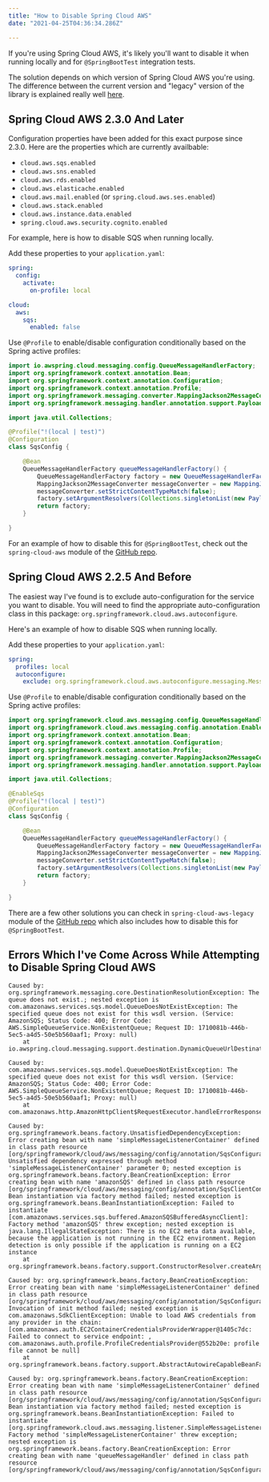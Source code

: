 ```yaml
---
title: "How to Disable Spring Cloud AWS" 
date: "2021-04-25T04:36:34.286Z"

---
```


If you're using Spring Cloud AWS, it's likely you'll want to disable it when running 
locally and for `@SpringBootTest` integration tests.

The solution depends on which version of Spring Cloud AWS you're using. The difference 
between the current version and "legacy" version of the library is explained really well
[here](https://awspring.io/learn/introduction/#versions).

## Spring Cloud AWS 2.3.0 And Later

Configuration properties have been added for this exact purpose since 2.3.0. Here are the properties which are currently availbable:

- `cloud.aws.sqs.enabled`
- `cloud.aws.sns.enabled`
- `cloud.aws.rds.enabled`
- `cloud.aws.elasticache.enabled`
- `cloud.aws.mail.enabled` (or `spring.cloud.aws.ses.enabled`)
- `cloud.aws.stack.enabled`
- `cloud.aws.instance.data.enabled`
- `spring.cloud.aws.security.cognito.enabled`

For example, here is how to disable SQS when running locally.

Add these properties to your `application.yaml`:

```yaml
spring:
  config:
    activate:
      on-profile: local

cloud:
  aws:
    sqs:
      enabled: false
```

Use `@Profile` to enable/disable configuration conditionally based on the Spring active profiles:

```java
import io.awspring.cloud.messaging.config.QueueMessageHandlerFactory;
import org.springframework.context.annotation.Bean;
import org.springframework.context.annotation.Configuration;
import org.springframework.context.annotation.Profile;
import org.springframework.messaging.converter.MappingJackson2MessageConverter;
import org.springframework.messaging.handler.annotation.support.PayloadMethodArgumentResolver;

import java.util.Collections;

@Profile("!(local | test)")
@Configuration
class SqsConfig {

    @Bean
    QueueMessageHandlerFactory queueMessageHandlerFactory() {
        QueueMessageHandlerFactory factory = new QueueMessageHandlerFactory();
        MappingJackson2MessageConverter messageConverter = new MappingJackson2MessageConverter();
        messageConverter.setStrictContentTypeMatch(false);
        factory.setArgumentResolvers(Collections.singletonList(new PayloadMethodArgumentResolver(messageConverter)));
        return factory;
    }

}
```

For an example of how to disable this for `@SpringBootTest`, 
check out the `spring-cloud-aws` module of the
[GitHub repo](https://github.com/helloworldless/disable-spring-cloud-aws).

## Spring Cloud AWS 2.2.5 And Before

The easiest way I've found is to exclude auto-configuration for the service you want to disable. You will need to find the appropriate auto-configuration class in this package: `org.springframework.cloud.aws.autoconfigure`.

Here's an example of how to disable SQS when running locally.

Add these properties to your `application.yaml`:

```yaml
spring:
  profiles: local
  autoconfigure:
    exclude: org.springframework.cloud.aws.autoconfigure.messaging.MessagingAutoConfiguration
```

Use `@Profile` to enable/disable configuration conditionally based on the Spring active profiles:

```java
import org.springframework.cloud.aws.messaging.config.QueueMessageHandlerFactory;
import org.springframework.cloud.aws.messaging.config.annotation.EnableSqs;
import org.springframework.context.annotation.Bean;
import org.springframework.context.annotation.Configuration;
import org.springframework.context.annotation.Profile;
import org.springframework.messaging.converter.MappingJackson2MessageConverter;
import org.springframework.messaging.handler.annotation.support.PayloadMethodArgumentResolver;

import java.util.Collections;

@EnableSqs
@Profile("!(local | test)")
@Configuration
class SqsConfig {

    @Bean
    QueueMessageHandlerFactory queueMessageHandlerFactory() {
        QueueMessageHandlerFactory factory = new QueueMessageHandlerFactory();
        MappingJackson2MessageConverter messageConverter = new MappingJackson2MessageConverter();
        messageConverter.setStrictContentTypeMatch(false);
        factory.setArgumentResolvers(Collections.singletonList(new PayloadMethodArgumentResolver(messageConverter)));
        return factory;
    }

}
```

There are a few other solutions you can check in
`spring-cloud-aws-legacy` module of the
[GitHub repo](https://github.com/helloworldless/disable-spring-cloud-aws) which also 
includes how to disable this for `@SpringBootTest`.

## Errors Which I've Come Across While Attempting to Disable Spring Cloud AWS 

```text
Caused by: org.springframework.messaging.core.DestinationResolutionException: The queue does not exist.; nested exception is com.amazonaws.services.sqs.model.QueueDoesNotExistException: The specified queue does not exist for this wsdl version. (Service: AmazonSQS; Status Code: 400; Error Code: AWS.SimpleQueueService.NonExistentQueue; Request ID: 1710081b-446b-5ec5-a4d5-50e5b560aaf1; Proxy: null)
	at io.awspring.cloud.messaging.support.destination.DynamicQueueUrlDestinationResolver.toDestinationResolutionException(DynamicQueueUrlDestinationResolver.java:105)

```

```text
Caused by: com.amazonaws.services.sqs.model.QueueDoesNotExistException: The specified queue does not exist for this wsdl version. (Service: AmazonSQS; Status Code: 400; Error Code: AWS.SimpleQueueService.NonExistentQueue; Request ID: 1710081b-446b-5ec5-a4d5-50e5b560aaf1; Proxy: null)
	at com.amazonaws.http.AmazonHttpClient$RequestExecutor.handleErrorResponse(AmazonHttpClient.java:1819)
```

```text
Caused by: org.springframework.beans.factory.UnsatisfiedDependencyException: Error creating bean with name 'simpleMessageListenerContainer' defined in class path resource [org/springframework/cloud/aws/messaging/config/annotation/SqsConfiguration.class]: Unsatisfied dependency expressed through method 'simpleMessageListenerContainer' parameter 0; nested exception is org.springframework.beans.factory.BeanCreationException: Error creating bean with name 'amazonSQS' defined in class path resource [org/springframework/cloud/aws/messaging/config/annotation/SqsClientConfiguration.class]: Bean instantiation via factory method failed; nested exception is org.springframework.beans.BeanInstantiationException: Failed to instantiate [com.amazonaws.services.sqs.buffered.AmazonSQSBufferedAsyncClient]: Factory method 'amazonSQS' threw exception; nested exception is java.lang.IllegalStateException: There is no EC2 meta data available, because the application is not running in the EC2 environment. Region detection is only possible if the application is running on a EC2 instance
	at org.springframework.beans.factory.support.ConstructorResolver.createArgumentArray(ConstructorResolver.java:799)
```

```text
Caused by: org.springframework.beans.factory.BeanCreationException: Error creating bean with name 'simpleMessageListenerContainer' defined in class path resource [org/springframework/cloud/aws/messaging/config/annotation/SqsConfiguration.class]: Invocation of init method failed; nested exception is com.amazonaws.SdkClientException: Unable to load AWS credentials from any provider in the chain: [com.amazonaws.auth.EC2ContainerCredentialsProviderWrapper@1405c7dc: Failed to connect to service endpoint: , com.amazonaws.auth.profile.ProfileCredentialsProvider@552b20e: profile file cannot be null]
	at org.springframework.beans.factory.support.AbstractAutowireCapableBeanFactory.initializeBean(AbstractAutowireCapableBeanFactory.java:1799)
```

```text
Caused by: org.springframework.beans.factory.BeanCreationException: Error creating bean with name 'simpleMessageListenerContainer' defined in class path resource [org/springframework/cloud/aws/messaging/config/annotation/SqsConfiguration.class]: Bean instantiation via factory method failed; nested exception is org.springframework.beans.BeanInstantiationException: Failed to instantiate [org.springframework.cloud.aws.messaging.listener.SimpleMessageListenerContainer]: Factory method 'simpleMessageListenerContainer' threw exception; nested exception is org.springframework.beans.factory.BeanCreationException: Error creating bean with name 'queueMessageHandler' defined in class path resource [org/springframework/cloud/aws/messaging/config/annotation/SqsConfiguration.class]
```

